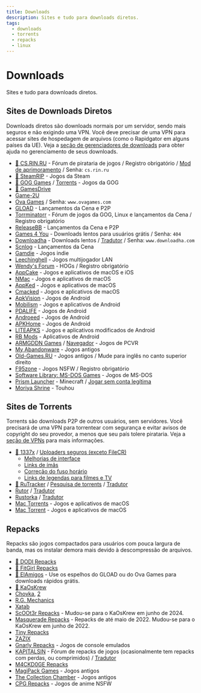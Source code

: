 ```yaml
---
title: Downloads
description: Sites e tudo para downloads diretos.
tags:
  - downloads
  - torrents
  - repacks
  - linux
---
```


# Downloads

Sites e tudo para downloads diretos.

## Sites de Downloads Diretos

Downloads diretos são downloads normais por um servidor, sendo mais seguros e não exigindo uma VPN.
Você deve precisar de uma VPN para acessar sites de hospedagem de arquivos (como o Rapidgator em
alguns países da UE). Veja a
[seção de gerenciadores de downloads](software.md#gerenciadores-de-downloads) para obter ajuda no
gerenciamento de seus downloads.

- [🌟 CS.RIN.RU](https://cs.rin.ru/forum) - Fórum de pirataria de jogos / Registro
  obrigatório / [Mod de aprimoramento](https://github.com/SubZeroPL/cs-rin-ru-enhanced-mod) / Senha: `cs.rin.ru`
- [🌟 SteamRIP](https://steamrip.com) - Jogos da Steam
- [🌟 GOG Games](https://gog-games.to) / [Torrents](https://freegogpcgames.com) - Jogos da GOG
- [🌟 GamesDrive](https://gamesdrive.net)
- [Game-2U](https://game-2u.com/Category/game/pc)
- [Ova Games](https://www.ovagames.com) / Senha: `www.ovagames.com`
- [GLOAD](https://gload.to/pc) - Lançamentos da Cena e P2P
- [Torrminatorr](https://forum.torrminatorr.com) - Fórum de jogos da GOG, Linux e
  lançamentos da Cena / Registro obrigatório
- [ReleaseBB](https://rlsbb.ru/category/games/pc) - Lançamentos da Cena e P2P
- [Games 4 You](https://g4u.to) - Downloads lentos para usuários grátis / Senha: `404`
- [Downloadha](https://www.downloadha.com/category/%D8%A8%D8%A7%D8%B2%DB%8C-%DA%A9%D8%A7%D9%85%D9%BE%DB%8C%D9%88%D8%AA%D8%B1-pc-computer-game) -
  Downloads lentos / [Tradutor](useful.md#translator) / Senha: `www.downloadha.com`
- [Scnlog](https://scnlog.me/games) - Lançamentos da Cena
- [Gamdie](https://gamdie.com) - Jogos indie
- [Leechinghell](http://www.leechinghell.pw) - Jogos multijogador LAN
- [Wendy's Forum](https://wendysforum.net/index.php?action=forum) - HOGs / Registro obrigatório
- [AppCake](https://iphonecake.com/index.php?device=0&p=1&c=8) - Jogos e aplicativos de macOS e iOS
- [NMac](https://nmac.to/category/games) - Jogos e aplicativos de macOS
- [AppKed](https://www.macbed.com/games) - Jogos e aplicativos de macOS
- [Cmacked](https://cmacked.com) - Jogos e aplicativos de macOS
- [ApkVision](https://apkvision.org) - Jogos de Android
- [Mobilism](https://forum.mobilism.me) - Jogos e aplicativos de Android
- [PDALIFE](https://pdalife.com) - Jogos de Android
- [Androeed](https://androeed.store) - Jogos de Android
- [APKHome](https://apkhome.io) - Jogos de Android
- [LITEAPKS](https://liteapks.com) - Jogos e aplicativos modificados de Android
- [RB Mods](https://www.rockmods.net) - Aplicativos de Android
- [ARMGDDN Games](https://t.me/ARMGDDNGames) / [Navegador](https://cs.rin.ru/forum/viewtopic.php?f=14&t=140593) - Jogos de PCVR
- [My Abandonware](https://www.myabandonware.com) - Jogos antigos
- [Old-Games.RU](https://www.old-games.ru/catalog/) - Jogos antigos / Mude para inglês no canto superior direito
- [F95zone](https://f95zone.to) - Jogos NSFW / Registro obrigatório
- [Software Library: MS-DOS Games](https://archive.org/details/softwarelibrary_msdos_games?and[]=mediatype%3A%22software%22) -
  Jogos de MS-DOS
- [Prism Launcher](https://prismlauncher.org) -
  Minecraft / [Jogar sem conta legítima](https://github.com/antunnitraj/Prism-Launcher-PolyMC-Offline-Bypass)
- [Moriya Shrine](https://moriyashrine.org) - Touhou

## Sites de Torrents

Torrents são downloads P2P de outros usuários, sem servidores. Você precisará de uma VPN para
torrentear com segurança e evitar avisos de copyright do seu provedor, a menos que seu país tolere
pirataria. Veja a [seção de VPNs](software.md#vpns) para mais informações.

- [🌟 1337x](https://1337x.to/sub/10/0/) / [Uploaders seguros (exceto FileCR)](https://www.reddit.com/r/Piracy/comments/nudfgn/me_after_reading_the_megathread/h0yr0q6/?context=3)
  - [Melhorias de interface](https://greasyfork.org/scripts/33379-1337x-torrent-page-improvements)
  - [Links de ímãs](https://greasyfork.org/scripts/420754-1337x-torrent-and-magnet-links)
  - [Correção do fuso horário](https://greasyfork.org/scripts/421635-1337x-convert-torrent-timestamps-to-relative-format)
  - [Links de legendas para filmes e TV](https://greasyfork.org/scripts/29467-1337x-subtitle-download-links-to-tv-and-movie-torrents)
- [🌟 RuTracker](https://rutracker.org/forum/index.php?c=19) / [Pesquisa de torrents](https://addons.mozilla.org/firefox/addon/rutracker_torrent_search) / [Tradutor](useful.md#translator)
- [Rutor](http://rutor.info/games) / [Tradutor](useful.md#translator)
- [Rustorka](https://rustorka.com/forum/index.php?c=6) / [Tradutor](useful.md#translator)
- [Mac Torrents](https://www.torrentmac.net/category/games) - Jogos e aplicativos de macOS
- [Mac Torrent](https://www.mactorrents.is/macos-games) - Jogos e aplicativos de macOS

## Repacks

Repacks são jogos compactados para usuários com pouca largura de banda, mas os instalar demora mais
devido à descompressão de arquivos.

- [🌟 DODI Repacks](https://dodi-repacks.site)
- [🌟 FitGirl Repacks](https://fitgirl-repacks.site)
- [🌟 ElAmigos](https://elamigos.site) - Use os espelhos do GLOAD ou do Ova Games para downloads rápidos grátis.
- [🌟 KaOsKrew](https://kaoskrew.org/viewforum.php?f=13&sid=c2dac73979171b67f4c8b70c9c4c72fb)
- [Chovka](http://rutor.info/browse/0/8/1642915/0), [2](https://repack.info)
- [R.G. Mechanics](https://tapochek.net/viewforum.php?f=808)
- [Xatab](https://byxatab.org)
- [ScOOt3r Repacks](https://game-repack.site/scooter) - Mudou-se para o KaOsKrew em junho de 2024.
- [Masquerade Repacks](https://web.archive.org/web/20220616203326/https://masquerade.site) - Repacks
  de até maio de 2022. Mudou-se para o KaOsKrew em junho de 2022.
- [Tiny Repacks](https://www.tiny-repacks.win)
- [ZAZIX](https://1337x.to/user/ZAZIX/)
- [Gnarly Repacks](https://gnarly-repacks.site) - Jogos de console emulados
- [KAPITALSIN](https://kapitalsin.com/forum) - Fórum de repacks de jogos (ocasionalmente tem repacks com perdas, ou
  comprimidos) / [Tradutor](useful.md#translator)
- [M4CKD0GE Repacks](https://m4ckd0ge-repacks.site)
- [MagiPack Games](https://www.magipack.games) - Jogos antigos
- [The Collection Chamber](https://collectionchamber.blogspot.com) - Jogos antigos
- [CPG Repacks](https://cpgrepacks.site) - Jogos de anime NSFW
